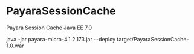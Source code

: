 # PayaraSessionCache
Payara Session Cache Java EE 7.0 

java -jar payara-micro-4.1.2.173.jar --deploy target/PayaraSessionCache-1.0.war



